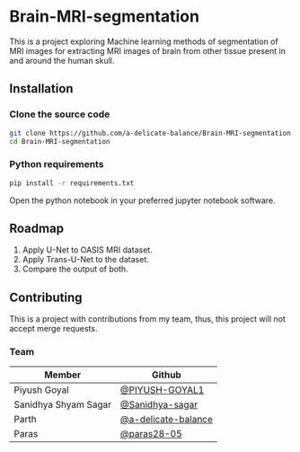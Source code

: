 # Brain-MRI-segmentation
This is a project exploring Machine learning methods of segmentation of MRI images for extracting MRI images of brain from other tissue present in and around the human skull.

## Installation

### Clone the source code
```sh
git clone https://github.com/a-delicate-balance/Brain-MRI-segmentation
cd Brain-MRI-segmentation
```
### Python requirements
```sh
pip install -r requirements.txt
```

Open the python notebook in your preferred jupyter notebook software.

## Roadmap
1. Apply U-Net to OASIS MRI dataset.
2. Apply Trans-U-Net to the dataset.
3. Compare the output of both.

## Contributing
This is a project with contributions from my team, thus, this project will not accept merge requests.

### Team
|Member                |Github    |
|-                     |-         |
|Piyush Goyal          |[@PIYUSH-GOYAL1](https://github.com/PIYUSH-GOYAL1)|
|Sanidhya Shyam Sagar  |[@Sanidhya-sagar](https://github.com/Sanidhya-sagar)|
|Parth                 |[@a-delicate-balance](https://github.com/a-delicate-balance)|
|Paras                 |[@paras28-05](https://github.com/paras28-05)|
